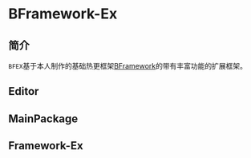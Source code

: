 # BFramework-Ex
## 简介
`BFEX`基于本人制作的基础热更框架<a href='https://github.com/ToxicStar8/BFramework'>BFramework</a>的带有丰富功能的扩展框架。

## Editor

## MainPackage

## Framework-Ex
